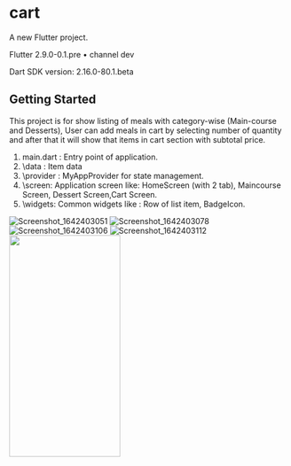 # cart

A new Flutter project.

Flutter 2.9.0-0.1.pre • channel dev

Dart SDK version: 2.16.0-80.1.beta 

## Getting Started

This project is for show listing of meals with category-wise (Main-course and Desserts),
User can add meals in cart by selecting number of quantity and after that it will show that items in cart section with subtotal price.

1. main.dart : Entry point of application.
2. \data : Item data
3. \provider : MyAppProvider for state management.
4. \screen: Application screen like: HomeScreen (with 2 tab),  Maincourse Screen, Dessert Screen,Cart Screen.
5. \widgets: Common widgets like : Row of list item, BadgeIcon.

![Screenshot_1642403051](https://user-images.githubusercontent.com/33648294/149723182-9f10523a-9405-4c86-a265-36ce7995a364.png)
![Screenshot_1642403078](https://user-images.githubusercontent.com/33648294/149723188-b1312c93-afce-4fa3-8bea-06cac429600b.png)
![Screenshot_1642403106](https://user-images.githubusercontent.com/33648294/149723197-94709437-9682-43e7-8e7c-bedf5aea6597.png)
![Screenshot_1642403112](https://user-images.githubusercontent.com/33648294/149723203-bd574632-9ab7-49d0-ab5a-6a72c7ec0be7.png)
<img src="https://user-images.githubusercontent.com/33648294/149723203-bd574632-9ab7-49d0-ab5a-6a72c7ec0be7.png" width="200" height="400" />





